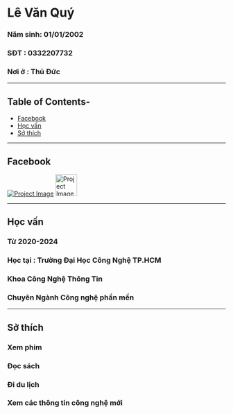 # Lê Văn Quý

### Năm sinh: 01/01/2002
### SĐT : 0332207732
### Nơi ở : Thủ Đức

---
## Table of Contents-

- [Facebook](#Facebook)
- [Học vấn](#Họcvấn)
- [Sở thích](#sởthich)
---
## Facebook
[![Project Image](https://banghieuminhkhang.com/upload/Thu-vien/logo-facebook-vector-11.jpg)](https://www.facebook.com/lequy3322/)
<img src="https://banghieuminhkhang.com/upload/Thu-vien/logo-facebook-vector-11.jpg" alt="Project Image" width="50" height="50">

---
## Học vấn
### Từ 2020-2024
### Học tại : Trường Đại Học Công Nghệ TP.HCM
### Khoa Công Nghệ Thông Tin
### Chuyên Ngành Công nghệ phần mền

---
## Sở thích
### Xem phim
### Đọc sách
### Đi du lịch
### Xem các thông tin công nghệ mới
